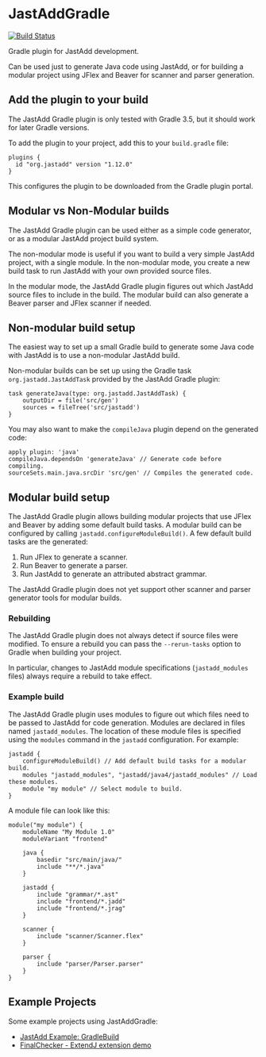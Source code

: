 # JastAddGradle

[![Build Status](https://travis-ci.org/jastadd/jastaddgradle.svg?branch=master)](https://travis-ci.org/jastadd/jastaddgradle)

Gradle plugin for JastAdd development.

Can be used just to generate Java code using JastAdd, or for building a
modular project using JFlex and Beaver for scanner and parser generation.

## Add the plugin to your build

The JastAdd Gradle plugin is only tested with Gradle 3.5, but it should work
for later Gradle versions.

To add the plugin to your project, add this to your `build.gradle` file:

    plugins {
      id "org.jastadd" version "1.12.0"
    }


This configures the plugin to be downloaded from the Gradle plugin portal.

## Modular vs Non-Modular builds

The JastAdd Gradle plugin can be used either as a simple code generator,
or as a modular JastAdd project build system.

The non-modular mode is useful if you want to build a very simple JastAdd project,
with a single module. In the non-modular mode, you create a new build task
to run JastAdd with your own provided source files.

In the modular mode, the JastAdd Gradle plugin figures out which JastAdd source
files to include in the build. The modular build can also generate a Beaver
parser and JFlex scanner if needed.


## Non-modular build setup

The easiest way to set up a small Gradle build to generate some Java code with
JastAdd is to use a non-modular JastAdd build.

Non-modular builds can be set up using the Gradle task
`org.jastadd.JastAddTask` provided by the JastAdd Gradle plugin:

    task generateJava(type: org.jastadd.JastAddTask) {
        outputDir = file('src/gen')
        sources = fileTree('src/jastadd')
    }


You may also want to make the `compileJava` plugin depend on the generated code:

    apply plugin: 'java'
    compileJava.dependsOn 'generateJava' // Generate code before compiling.
    sourceSets.main.java.srcDir 'src/gen' // Compiles the generated code.


## Modular build setup

The JastAdd Gradle plugin allows building modular projects that use JFlex and
Beaver by adding some default build tasks. A modular build can be configured by
calling `jastadd.configureModuleBuild()`.  A few default build tasks are
the generated:

1. Run JFlex to generate a scanner.
2. Run Beaver to generate a parser.
3. Run JastAdd to generate an attributed abstract grammar.

The JastAdd Gradle plugin does not yet support other scanner and parser
generator tools for modular builds.


### Rebuilding

The JastAdd Gradle plugin does not always detect if source files were modified.
To ensure a rebuild you can pass the `--rerun-tasks` option to Gradle when
building your project.

In particular, changes to JastAdd module specifications (`jastadd_modules` files)
always require a rebuild to take effect.

### Example build

The JastAdd Gradle plugin uses modules to figure out which files need to be passed
to JastAdd for code generation.  Modules are declared in files named
`jastadd_modules`. The location of these module files is specified using the
`modules` command in the `jastadd` configuration. For example:

    jastadd {
        configureModuleBuild() // Add default build tasks for a modular build.
        modules "jastadd_modules", "jastadd/java4/jastadd_modules" // Load these modules.
        module "my module" // Select module to build.
    }


A module file can look like this:

    module("my module") {
        moduleName "My Module 1.0"
        moduleVariant "frontend"

        java {
            basedir "src/main/java/"
            include "**/*.java"
        }

        jastadd {
            include "grammar/*.ast"
            include "frontend/*.jadd"
            include "frontend/*.jrag"
        }

        scanner {
            include "scanner/Scanner.flex"
        }

        parser {
            include "parser/Parser.parser"
        }
    }


## Example Projects

Some example projects using JastAddGradle:

* [JastAdd Example: GradleBuild](http://jastadd.org/web/examples.php?example=GradleBuild)
* [FinalChecker - ExtendJ extension demo](https://bitbucket.org/extendj/final-checker)
